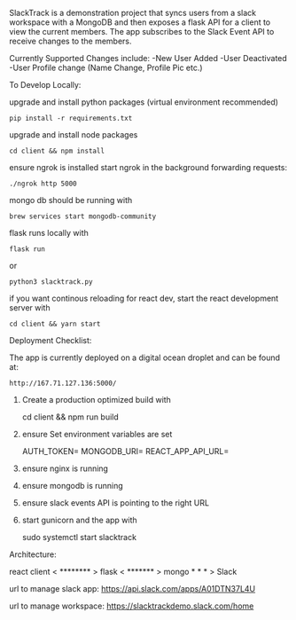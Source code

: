 SlackTrack is a demonstration project that syncs users from a slack workspace
with a MongoDB and then exposes a flask API for a client to view the current members.
The app subscribes to the Slack Event API to receive changes to the members.

Currently Supported Changes include:
-New User Added
-User Deactivated
-User Profile change (Name Change, Profile Pic etc.)
		
To Develop Locally:

upgrade and install python packages (virtual environment recommended)

	pip install -r requirements.txt

upgrade and install node packages

	cd client && npm install

ensure ngrok is installed start ngrok in the background forwarding requests:

	./ngrok http 5000

mongo db should be running with

	brew services start mongodb-community

flask runs locally with

	flask run

or

	python3 slacktrack.py

if you want continous reloading for react dev, start the react development server with
	
	cd client && yarn start

Deployment Checklist:

The app is currently deployed on a digital ocean droplet and can be found at:

	http://167.71.127.136:5000/

1. Create a production optimized build with

	cd client && npm run build

2. ensure Set environment variables are set

	AUTH_TOKEN=
	MONGODB_URI=
	REACT_APP_API_URL=

3. ensure nginx is running

4. ensure mongodb is running

5. ensure slack events API is pointing to the right URL

6. start gunicorn and the app with

	sudo systemctl start slacktrack
	
Architecture:


react client < ******** > flask < ******* > mongo
							*
							 *
							  * > Slack

url to manage slack app:
	https://api.slack.com/apps/A01DTN37L4U

url to manage workspace:
	https://slacktrackdemo.slack.com/home

